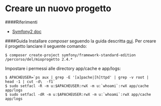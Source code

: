 Creare un nuovo progetto
========

####Riferimenti
- [Symfony2 doc](http://symfony.com/it/doc/current/book/installation.html)

####Guida
Installare *composer* seguendo la guida descritta [qui](https://github.com/web6info/Composer/blob/master/install-global.md#installazione-globale). Per creare il progetto lanciare il seguente comando:
```
$ composer create-project symfony/framework-standard-edition /percorso/del/mioprogetto 2.4.*
```
Impostare i permessi alle directory app/cache e app/logs:
```
$ APACHEUSER=`ps aux | grep -E '[a]pache|[h]ttpd' | grep -v root | head -1 | cut -d\  -f1`
$ sudo setfacl -R -m u:$APACHEUSER:rwX -m u:`whoami`:rwX app/cache app/logs
$ sudo setfacl -dR -m u:$APACHEUSER:rwX -m u:`whoami`:rwX app/cache app/logs
```
